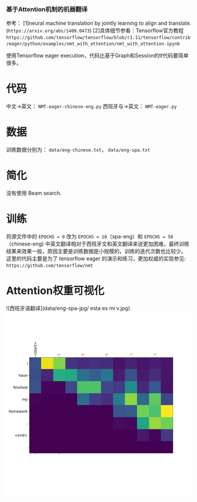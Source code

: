 ### 基于Attention机制的机器翻译

参考：
[1]neural machine translation by jointly learning to align and translate.(`https://arxiv.org/abs/1409.0473`)
[2]具体细节参看：Tensorflow官方教程 `https://github.com/tensorflow/tensorflow/blob/r1.11/tensorflow/contrib/eager/python/examples/nmt_with_attention/nmt_with_attention.ipynb`

使用Tensorflow eager execution，代码比基于Graph和Session的tf代码要简单很多。

# 代码
中文->英文： `NMT-eager-chinese-eng.py`
西班牙与->英文： `NMT-eager.py`

# 数据
训练数据分别为： `data/eng-chinese.txt`， `data/eng-spa.txt`

# 简化
没有使用 Beam search.

# 训练
将源文件中的 `EPOCHS = 0` 改为 `EPOCHS = 10`（spa-eng）和 `EPOCHS = 50`（chinese-eng)
中英文翻译相对于西班牙文和英文翻译来说更加困难，最终训练结果来效果一般，原因主要是训练数据是小规模的，训练的迭代次数也比较少。
这里的代码主要是为了 tensorflow eager 的演示和练习，更加权威的实现参见:
`https://github.com/tensorflow/nmt`

# Attention权重可视化
![西班牙语翻译](data/eng-spa-jpg/ esta es mi v.jpg)
![中文翻译](data/chinese-eng-jpg/我已經完成我的作業。.jpg)

